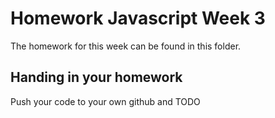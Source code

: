 # Homework Javascript Week 3

The homework for this week can be found in this folder.

## Handing in your homework
Push your code to your own github and TODO